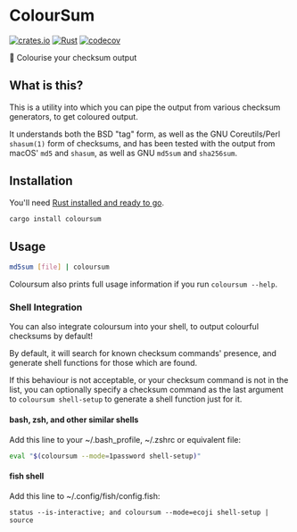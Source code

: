 # ColourSum

[![crates.io](https://img.shields.io/crates/v/coloursum.svg)](https://crates.io/crates/coloursum) [![Rust](https://github.com/ticky/coloursum/actions/workflows/rust.yml/badge.svg)](https://github.com/ticky/coloursum/actions/workflows/rust.yml) [![codecov](https://codecov.io/gh/ticky/coloursum/branch/develop/graph/badge.svg)](https://codecov.io/gh/ticky/coloursum)

🎨 Colourise your checksum output

## What is this?

This is a utility into which you can pipe the output from various checksum generators, to get coloured output.

It understands both the BSD "tag" form, as well as the GNU Coreutils/Perl `shasum(1)` form of checksums, and has been tested with the output from macOS' `md5` and `shasum`, as well as GNU `md5sum` and `sha256sum`.

## Installation

You'll need [Rust installed and ready to go](https://www.rust-lang.org/tools/install).

```bash
cargo install coloursum
```

## Usage

```bash
md5sum [file] | coloursum
```

Coloursum also prints full usage information if you run `coloursum --help`.

### Shell Integration

You can also integrate coloursum into your shell, to output colourful checksums by default!

By default, it will search for known checksum commands' presence, and generate shell functions for those which are found.

If this behaviour is not acceptable, or your checksum command is not in the list, you can optionally specify a checksum command as the last argument to `coloursum shell-setup` to generate a shell function just for it.

#### bash, zsh, and other similar shells

Add this line to your ~/.bash_profile, ~/.zshrc or equivalent file:

```sh
eval "$(coloursum --mode=1password shell-setup)"
```

#### fish shell

Add this line to ~/.config/fish/config.fish:

```fish
status --is-interactive; and coloursum --mode=ecoji shell-setup | source
```
